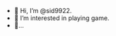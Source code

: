 - 👋 Hi, I’m @sid9922.
- 👀 I’m interested in playing game.
- 👋...

<!---
sid9922/sid9922 is a ✨ special ✨ repository because its `README.md` (this file) appears on your GitHub profile.
You can click the Preview link to take a look at your changes.
--->
